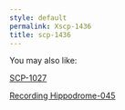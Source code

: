 ```yaml
---
style: default
permalink: Xscp-1436
title: scp-1436
---
```

You may also like:

[SCP-1027](http://scp-wiki.net/scp-1027)

[Recording Hippodrome-045](http://scp-wiki.net/recording-hippodrome-045)
